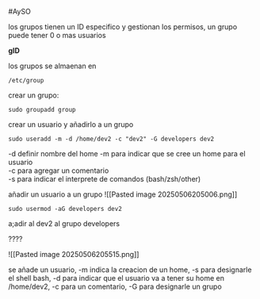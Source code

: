 #AySO 


los grupos tienen un ID especifico y gestionan los permisos, un grupo puede tener 0 o mas usuarios 

**gID** 

los grupos se almaenan en
```
/etc/group
```

crear un grupo:

```
sudo groupadd group
```

crear un usuario y añadirlo a un grupo
```
sudo useradd -m -d /home/dev2 -c "dev2" -G developers dev2
```

-d definir nombre del home
-m para indicar que se cree un home para el usuario  
-c para agregar un comentario  
-s para indicar el interprete de comandos (bash/zsh/other)

añadir un usuario a un grupo
![[Pasted image 20250506205006.png]]
```
sudo usermod -aG developers dev2
```
a;adir al dev2 al grupo developers


????

![[Pasted image 20250506205515.png]]

se añade un usuario, -m indica la creacion de un home, -s para designarle el shell bash, -d para indicar que el usuario va a tener su home en /home/dev2, -c para un comentario, -G para designarle un grupo
